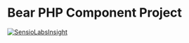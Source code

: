 Bear PHP Component Project
==========================
[![SensioLabsInsight](https://insight.sensiolabs.com/projects/4a5737d0-e7d7-489b-a0a6-cece6cffc6fa/mini.png)](https://insight.sensiolabs.com/projects/4a5737d0-e7d7-489b-a0a6-cece6cffc6fa)

